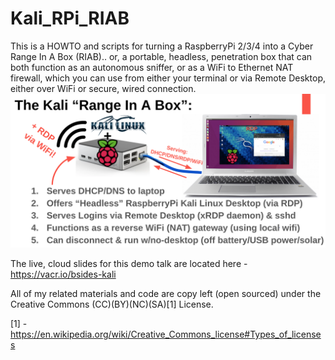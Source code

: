 # Kali_RPi_RIAB
This is a HOWTO and scripts for turning a RaspberryPi 2/3/4 into a Cyber Range In A Box (RIAB).. or, a portable, headless, penetration box that can both function as an autonomous sniffer, or as a WiFi to Ethernet NAT firewall, which you can use from either your terminal or via Remote Desktop, either over WiFi or secure, wired connection.  
![image](https://raw.githubusercontent.com/Tweeks-va/Kali_RPi_RIAB/main/RAIB-Desc.png)

The live, cloud slides for this demo talk are located here - https://vacr.io/bsides-kali

All of my related materials and code are copy left (open sourced) under the Creative Commons (CC)(BY)(NC)(SA)[1] License.

[1] - https://en.wikipedia.org/wiki/Creative_Commons_license#Types_of_licenses
